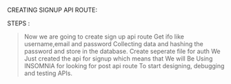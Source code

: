 CREATING SIGNUP API ROUTE:

STEPS : 
> Now we are going to create sign up api route 
> Get ifo like username,email and password
> Collecting data and hashing the password and store in the database.
>Create seperate file for auth
> We Just created the api for signup which means that 
> We will Be Using INSOMNIA for looking for post api route
>To start designing, debugging and testing APIs.
>